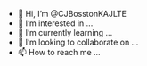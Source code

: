 - 👋 Hi, I’m @CJBosstonKAJLTE
- 👀 I’m interested in ...
- 🌱 I’m currently learning ...
- 💞️ I’m looking to collaborate on ...
- 📫 How to reach me ...

<!---
CJBosstonKAJLTE/CJBosstonKAJLTE is a ✨ special ✨ repository because its `README.md` (this file) appears on your GitHub profile.
You can click the Preview link to take a look at your changes.
--->
